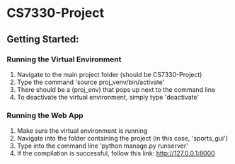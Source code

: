 # CS7330-Project

## Getting Started:
### Running the Virtual Environment
1. Navigate to the main project folder (should be CS7330-Project)
2. Type the command 'source proj_venv/bin/activate'
3. There should be a (proj_env) that pops up next to the command line
4. To deactivate the virtual environment, simply type 'deactivate'

### Running the Web App
1. Make sure the virtual environment is running
2. Navigate into the folder containing the project (in this case, 'sports_gui')
3. Type into the command line 'python manage.py runserver'
4. If the compilation is successful, follow this link: http://127.0.0.1:8000